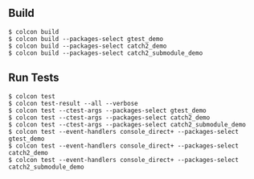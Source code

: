 ## Build
    $ colcon build
    $ colcon build --packages-select gtest_demo
    $ colcon build --packages-select catch2_demo
    $ colcon build --packages-select catch2_submodule_demo


## Run Tests
    $ colcon test
    $ colcon test-result --all --verbose
    $ colcon test --ctest-args --packages-select gtest_demo
    $ colcon test --ctest-args --packages-select catch2_demo
    $ colcon test --ctest-args --packages-select catch2_submodule_demo
    $ colcon test --event-handlers console_direct+ --packages-select gtest_demo
    $ colcon test --event-handlers console_direct+ --packages-select catch2_demo
    $ colcon test --event-handlers console_direct+ --packages-select catch2_submodule_demo
    

